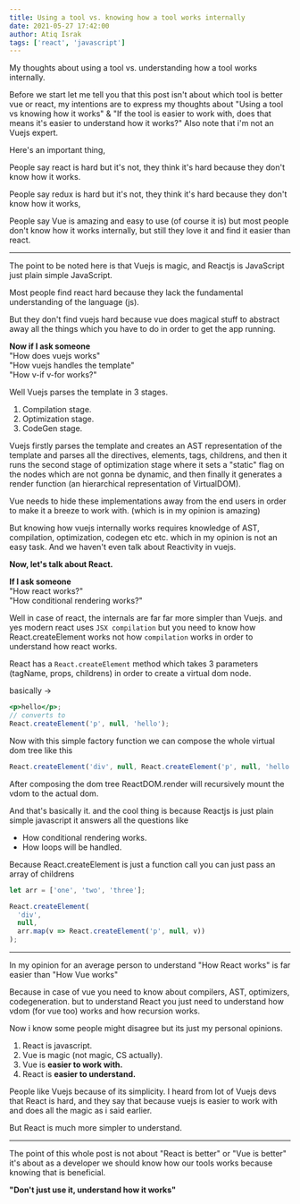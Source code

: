 ```yaml
---
title: Using a tool vs. knowing how a tool works internally
date: 2021-05-27 17:42:00
author: Atiq Israk
tags: ['react', 'javascript']
---
```


My thoughts about using a tool vs. understanding how a tool works internally.

Before we start let me tell you that this post isn't about which tool is better
vue or react, my intentions are to express my thoughts about "Using a tool vs
knowing how it works" & "If the tool is easier to work with, does that means
it's easier to understand how it works?" Also note that i'm not an Vuejs expert.

Here's an important thing,

People say react is hard but it's not, they think it's hard because they don't
know how it works.

People say redux is hard but it's not, they think it's hard because they don't
know how it works,

People say Vue is amazing and easy to use (of course it is) but most people
don't know how it works internally, but still they love it and find it easier
than react.

---

The point to be noted here is that Vuejs is magic, and Reactjs is JavaScript
just plain simple JavaScript.

Most people find react hard because they lack the fundamental understanding of
the language (js).

But they don't find vuejs hard because vue does magical stuff to abstract away
all the things which you have to do in order to get the app running.

**Now if I ask someone**  
"How does vuejs works"  
"How vuejs handles the template"  
"How v-if v-for works?"

Well Vuejs parses the template in 3 stages.

1. Compilation stage.
2. Optimization stage.
3. CodeGen stage.

Vuejs firstly parses the template and creates an AST representation of the
template and parses all the directives, elements, tags, childrens, and then it
runs the second stage of optimization stage where it sets a "static" flag on the
nodes which are not gonna be dynamic, and then finally it generates a render
function (an hierarchical representation of VirtualDOM).

Vue needs to hide these implementations away from the end users in order to make
it a breeze to work with. (which is in my opinion is amazing)

But knowing how vuejs internally works requires knowledge of AST, compilation,
optimization, codegen etc etc. which in my opinion is not an easy task. And we
haven't even talk about Reactivity in vuejs.

**Now, let's talk about React.**

**If I ask someone**  
"How react works?"  
"How conditional rendering works?"

Well in case of react, the internals are far far more simpler than Vuejs. and
yes modern react uses `JSX compilation` but you need to know how
React.createElement works not how `compilation` works in order to understand how
react works.

React has a `React.createElement` method which takes 3 parameters (tagName,
props, childrens) in order to create a virtual dom node.

basically ->

```jsx
<p>hello</p>;
// converts to
React.createElement('p', null, 'hello');
```

Now with this simple factory function we can compose the whole virtual dom tree
like this

```jsx
React.createElement('div', null, React.createElement('p', null, 'hello'));
```

After composing the dom tree ReactDOM.render will recursively mount the vdom to
the actual dom.

And that's basically it. and the cool thing is because Reactjs is just plain
simple javascript it answers all the questions like

- How conditional rendering works.
- How loops will be handled.

Because React.createElement is just a function call you can just pass an array
of childrens

```jsx
let arr = ['one', 'two', 'three'];

React.createElement(
  'div',
  null,
  arr.map(v => React.createElement('p', null, v))
);
```

---

In my opinion for an average person to understand "How React works" is far
easier than "How Vue works"

Because in case of vue you need to know about compilers, AST, optimizers,
codegeneration. but to understand React you just need to understand how vdom
(for vue too) works and how recursion works.

Now i know some people might disagree but its just my personal opinions.

1. React is javascript.
2. Vue is magic (not magic, CS actually).
3. Vue is **easier to work with.**
4. React is **easier to understand.**

People like Vuejs because of its simplicity. I heard from lot of Vuejs devs that
React is hard, and they say that because vuejs is easier to work with and does
all the magic as i said earlier.

But React is much more simpler to understand.

---

The point of this whole post is not about "React is better" or "Vue is better"
it's about as a developer we should know how our tools works because knowing
that is beneficial.

**"Don't just use it, understand how it works"**
